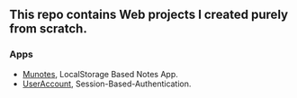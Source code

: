 ## This repo contains Web projects I created purely from scratch.

### Apps
- <a href="./munotes/">Munotes</a>, LocalStorage Based Notes App.
- <a href="./useraccount-session/README.md">UserAccount</a>, Session-Based-Authentication.
